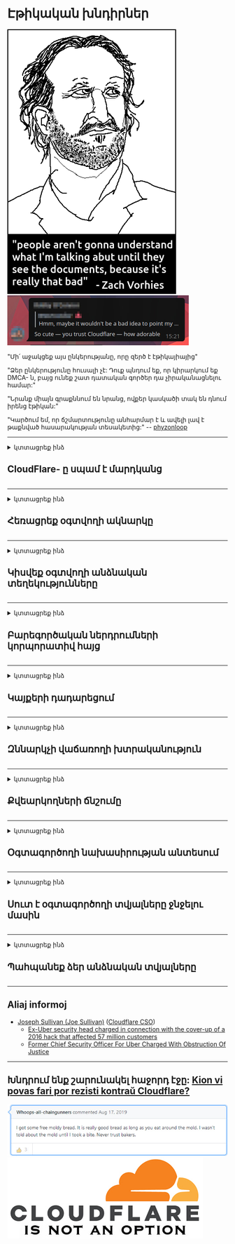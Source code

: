 # Էթիկական խնդիրներ

![](../image/itsreallythatbad.jpg)
![](../image/telegram/c81238387627b4bfd3dcd60f56d41626.jpg)

"Մի՛ աջակցեք այս ընկերությանը, որը զերծ է էթիկայիայից"

"Ձեր ընկերությունը հուսալի չէ: Դուք պնդում եք, որ կիրարկում եք DMCA- ն, բայց ունեք շատ դատական ​​գործեր դա չիրականացնելու համար:"

"Նրանք միայն գրաքննում են նրանց, ովքեր կասկածի տակ են դնում իրենց էթիկան:"

"Կարծում եմ, որ ճշմարտությունը անհարմար է և ավելի լավ է թաքնված հասարակության տեսակետից:"  -- [phyzonloop](https://twitter.com/phyzonloop)


---


<details>
<summary>կտտացրեք ինձ

## CloudFlare- ը սպամ է մարդկանց
</summary>


Cloudflare- ը սպամ-նամակներ է ուղարկում ոչ Cloudflare օգտագործողներին:

- Միայն էլ-նամակներ ուղարկեք այն բաժանորդներին, ովքեր մուտք են գործել
- Երբ օգտագործողը ասում է «կանգ», ապա դադարեցրեք էլ

Դա այդքան պարզ է: Բայց Cloudflare- ը կարևոր չէ:
Cloudflare- ն ասաց, որ իրենց ծառայությունից օգտվելը կարող է կանգնեցնել բոլոր սպամերը կամ հարձակվողները:
Ինչպե՞ս կարող ենք դադարեցնել Cloudflare- ը ՝ առանց Cloudflare- ի ակտիվացման:


| 🖼 | 🖼 |
| --- | --- |
| ![](../image/cfspam01.jpg) | ![](../image/cfspam03.jpg) |
| ![](../image/cfspam02.jpg) | ![](../image/cfspambrittany.jpg)<br>![](../image/cfspamtwtr.jpg) |

</details>

---

<details>
<summary>կտտացրեք ինձ

## Հեռացրեք օգտվողի ակնարկը
</summary>


Cloudflare- ի գրաքննիչի բացասական ակնարկները:
Եթե ​​Twitter- ում փակցնում եք հակահայկական Cloudflare տեքստ, հնարավորություն ունեք Cloudflare- ի աշխատակցից պատասխան ստանալ «Ոչ, դա չէ» հաղորդագրությամբ:
Եթե ​​ցանկացած ակնարկ կայքում բացասական ակնարկ եք փակցնում, ապա նրանք կփորձեն այն գրաքննության ենթարկել:


| 🖼 | 🖼 |
| --- | --- |
| ![](../image/cfcenrev_01.jpg)<br>![](../image/cfcenrev_02.jpg) | ![](../image/cfcenrev_03.jpg) |

</details>

---

<details>
<summary>կտտացրեք ինձ

## Կիսվեք օգտվողի անձնական տեղեկությունները
</summary>


Cloudflare- ը զանգվածային ոտնձգությունների խնդիր ունի:
Cloudflare- ը կիսում է հյուրընկալվող կայքերից դժգոհողների անձնական տվյալները:
Նրանք երբեմն խնդրում են ձեզ տրամադրել ձեր իսկական ID- ն:
Եթե ​​չեք ուզում ոտնձգություններ, հարձակման ենթարկվել, փոխանակվել կամ սպանվել, ավելի լավ է հեռու մնալ Cloudflared կայքերից:


| 🖼 | 🖼 |
| --- | --- |
| ![](../image/cfdox_what.jpg) | ![](../image/cfdox_swat.jpg) |
| ![](../image/cfdox_kill.jpg) | ![](../image/cfdox_threat.jpg) |
| ![](../image/cfdox_dox.jpg) | ![](../image/cfdox_ex1.jpg)<br>![](../image/cfdox_ex2.jpg) |

</details>

---

<details>
<summary>կտտացրեք ինձ

## Բարեգործական ներդրումների կորպորատիվ հայց
</summary>


CloudFlare- ը բարեգործական ներդրումներ է խնդրում:
Միանգամայն զղջում է, որ ամերիկյան կորպորացիան բարեգործություն կխնդրեր ոչ առևտրային կազմակերպությունների կողքին, որոնք լավ պատճառներ ունեն:
Եթե ​​ցանկանում եք արգելափակել մարդկանց կամ վատնել այլ մարդկանց ժամանակը, գուցե ցանկանաք պատվիրել մի քանի պիցցա Cloudflare- ի աշխատակիցների համար:


![](../image/cfdonate.jpg)

</details>

---

<details>
<summary>կտտացրեք ինձ

## Կայքերի դադարեցում
</summary>


Ի՞նչ եք անելու, եթե ձեր կայքը հանկարծակի իջնի:
Տեղեկություններ կան, որ Cloudflare- ը ջնջում է օգտվողի կազմաձևումը կամ դադարեցնում է ծառայությունը ՝ առանց որևէ նախազգուշացման, լուռ:
Մենք առաջարկում ենք գտնել ավելի լավ մատակարար:

![](../image/cftmnt.jpg)

</details>

---

<details>
<summary>կտտացրեք ինձ

## Զննարկչի վաճառողի խտրականություն
</summary>


CloudFlare- ը արտոնյալ վերաբերմունք է ցուցաբերում Firefox- ով օգտագործողներին ՝ միաժամանակ թշնամական վերաբերմունք ցուցաբերելով Tor- ի ոչ Tor-Browser- ի օգտագործողներին:
Tor օգտագործողները, ովքեր արդարացիորեն հրաժարվում են ոչ-անվճար javascript- ի կատարումից, ստանում են նաև թշնամական վերաբերմունք:
Մուտքի այս անհավասարությունը ցանցի չեզոքության չարաշահման և ուժի չարաշահումն է:

![](../image/browdifftbcx.gif)

- Ձախ ՝ Tor զննարկիչ, աջ ՝ Chrome: Նույն IP հասցեն:

![](../image/browserdiff.jpg)

- Ձախ. Tor Browser Javascript- ը անջատված է, cookie- ն միացված է
- Աջ. Chrome Javascript- ը միացված է, Cookie- ն անջատված է

![](../image/cfsiryoublocked.jpg)

- QuteBrowser (փոքր զննարկիչ) առանց Tor- ի (Clearnet IP)

| ***Բրաուզերը*** | ***Մուտքի բուժում*** |
| --- | --- |
| Tor Browser (Javascript- ը միացված է) | մուտքը թույլատրված է |
| Firefox (Javascript- ը միացված է) | մուտքը քայքայված է |
| Chromium (Javascript- ը միացված է) | մուտքը քայքայված է |
| Chromium or Firefox (Javascript- ը անջատված է) | մուտքն արգելված է |
| Chromium or Firefox (Cookie- ն անջատված է) | մուտքն արգելված է |
| QuteBrowser | մուտքն արգելված է |
| lynx | մուտքն արգելված է |
| w3m | մուտքն արգելված է |
| wget | մուտքն արգելված է |


Ինչու՞ չկիրառել Աուդիո կոճակը ՝ հեշտ մարտահրավեր լուծելու համար:

Այո, կա աուդիո կոճակ, բայց այն միշտ չէ, որ աշխատում է Tor- ի վրա:
Դուք կստանաք այս հաղորդագրությունը, երբ կտտացրեք այն:

```
Փորձեք ավելի ուշ
Ձեր համակարգիչը կամ ցանցը կարող են ուղարկել ավտոմատացված հարցումներ:
Մեր օգտվողներին պաշտպանելու համար մենք չենք կարող այժմ մշակել ձեր հարցումը:
Լրացուցիչ մանրամասների համար այցելեք մեր օգնության էջը
```

</details>

---

<details>
<summary>կտտացրեք ինձ

## Քվեարկողների ճնշումը
</summary>


ԱՄՆ նահանգներում ընտրողները գրանցում են քվեարկելու վերջապես պետքարտուղարի կայքի միջոցով իրենց բնակության վիճակում:
Հանրապետությունում վերահսկվող պետական ​​քարտուղարության գրասենյակները զբաղվում են ընտրողների ճնշմամբ ՝ Cloudflare- ի միջոցով վստահելով պետական ​​քարտուղարի կայքը:
Cloudflare- ի կողմից Tor- ի օգտագործողների թշնամական վերաբերմունքը, MITM- ի նրա դիրքը որպես կենտրոնացված գլոբալ հսկողության կետ և դրա վնասակար դերը ընդհանուր առմամբ ստիպում է հեռանկարային ընտրողներին չցանկանալ գրանցվել:
Մասնավորապես, լիբերալները հակված են գրավել գաղտնիությունը:
Ընտրողների գրանցման ձևերը հավաքում են զգայուն տեղեկություններ ընտրողի քաղաքական հենվելու, անձնական ֆիզիկական հասցեի, սոցիալական ապահովության համարի և ծննդյան ամսաթվի մասին:
Պետությունների մեծ մասը միայն այդ տեղեկատվության ենթաբաժինը հանրայնացնում է, բայց Cloudflare- ը տեսնում է այդ ամբողջ տեղեկատվությունը, երբ ինչ-որ մեկը գրանցում է քվեարկել:

Նկատի ունեցեք, որ թղթի գրանցումը չի շրջանցում Cloudflare- ը, քանի որ տվյալների գաղտնագրման պետական ​​քարտուղարի աշխատողները, ամենայն հավանականությամբ, կօգտագործեն Cloudflare կայքը ՝ տվյալները մուտքագրելու համար:

| 🖼 | 🖼 |
| --- | --- |
| ![](../image/cfvotm_01.jpg) | ![](../image/cfvotm_02.jpg) |

- Change.org- ը հայտնի կայք է ՝ ձայներ հավաքելու և գործողություններ ձեռնարկելու համար:
“մարդիկ ամենուր սկսում են արշավներ, համախմբում են աջակիցներին և աշխատում են որոշումներ կայացողների հետ ՝ լուծումներ տանելու համար:”
Դժբախտաբար, շատ մարդիկ չեն կարող դիտել change.org- ը Cloudflare- ի ագրեսիվ ֆիլտրի պատճառով:
Նրանց արգելափակվում է ստորագրահավաքի ստորագրումը ՝ դրանով իսկ բացառելով դրանք ժողովրդավարական գործընթացից:
OpenPetition- ի նման այլ ոչ ամպամած պլատֆորմի օգտագործումը օգնում է լուծել խնդիրը:

| 🖼 | 🖼 |
| --- | --- |
| ![](../image/changeorgasn.jpg) | ![](../image/changeorgtor.jpg) |

- Cloudflare- ի «Աթենյան նախագիծը» առաջարկում է ձեռնարկությունների մակարդակի անվճար պաշտպանություն պետական ​​և տեղական ընտրական կայքերում:
Նրանք ասացին, որ «իրենց ընտրողները կարող են մուտք ունենալ ընտրական տեղեկատվություն և ընտրողների գրանցում», բայց սա սուտ է, քանի որ շատերը պարզապես չեն կարողանում թերթել կայքը:

</details>

---

<details>
<summary>կտտացրեք ինձ

## Օգտագործողի նախասիրության անտեսում
</summary>


Եթե ​​ինչ-որ բան եք հրաժարվում, ակնկալում եք, որ դրա մասին էլ-նամակ չեք ստանում:
Cloudflare- ը անտեսում է օգտագործողի նախընտրությունը և տվյալների փոխանցում երրորդ կողմի կորպորացիաներին `առանց հաճախորդի համաձայնության:
Եթե ​​դուք օգտագործում եք իրենց անվճար պլանը, նրանք երբեմն էլ-նամակ են ուղարկում ձեզ ՝ խնդրելով գնել ամսական բաժանորդագրություն:

![](../image/cfviopl_tp.jpg)

</details>

---

<details>
<summary>կտտացրեք ինձ

## Սուտ է օգտագործողի տվյալները ջնջելու մասին
</summary>


Համաձայն այս նախկին cloudflare հաճախորդի բլոգի ՝ Cloudflare- ը ստում է հաշիվները ջնջելու մասին:
Այժմ շատ ընկերություններ պահում են ձեր տվյալները ձեր հաշիվը փակելուց կամ հեռացնելուց հետո:
Լավ ընկերությունների մեծ մասը դա նշում է իրենց գաղտնիության քաղաքականության մեջ:
Cloudflare? Ոչ:

```
2019-08-05 CloudFlare- ն ինձ հաստատեց, որ նրանք հանեցին իմ հաշիվը:
2019-10-02 Ես CloudFlare- ից նամակ ստացա ՝ «քանի որ հաճախորդ եմ»
```

Cloudflare- ը չգիտեր «հեռացնել» բառի մասին:
Եթե ​​այն իսկապես հանված է, ինչու՞ է այդ նախկին հաճախորդը էլեկտրոնային նամակ ստացել:
Նա նաև նշեց, որ Cloudflare- ի գաղտնիության քաղաքականությունը դրա մասին չի նշում:

```
Նրանց նոր գաղտնիության քաղաքականությունը չի նշում մեկ տարվա ընթացքում տվյալների պահպանման մասին:
```

![](../image/cfviopl_notdel.jpg)

Ինչպե՞ս կարող եք վստահել Cloudflare- ին, եթե նրանց գաղտնիության քաղաքականությունը ՍԻՄ է:

</details>

---

<details>
<summary>կտտացրեք ինձ

## Պահպանեք ձեր անձնական տվյալները
</summary>


Cloudflare հաշիվը ջնջելը ծանր մակարդակ է:

```
Ներկայացրեք աջակցության տոմս ՝ օգտագործելով «Հաշիվ» կատեգորիայում,
և պահանջեք հաշվի ջնջում հաղորդագրության մարմնում:
Delնջումը հայցելուց առաջ դուք չպետք է ունենաք ձեր հաշվին կցված տիրույթներ կամ կրեդիտ քարտեր:
```

Դուք կստանաք այս հաստատման էլ.

![](../image/cf_deleteandkeep.jpg)

«Մենք սկսել ենք մշակել ձեր ջնջման հայցը», բայց «Մենք կշարունակենք պահել ձեր անձնական տվյալները»:

Կարո՞ղ եք «վստահել» դրան:

</details>

---

## Aliaj informoj

- [Joseph Sullivan (Joe Sullivan)](../cloudflare_inc/cloudflare_members.md) ([Cloudflare CSO](https://twitter.com/eastdakota/status/1296522269313785862))
  - [Ex-Uber security head charged in connection with the cover-up of a 2016 hack that affected 57 million customers](https://www.businessinsider.com/uber-data-hack-security-head-joe-sullivan-charged-cover-up-2020-8)
  - [Former Chief Security Officer For Uber Charged With Obstruction Of Justice](https://www.justice.gov/usao-ndca/pr/former-chief-security-officer-uber-charged-obstruction-justice)


---

## Խնդրում ենք շարունակել հաջորդ էջը:   [Kion vi povas fari por rezisti kontraŭ Cloudflare?](hy.action.md)

![](../image/freemoldybread.jpg)
![](../image/cfisnotanoption.jpg)
